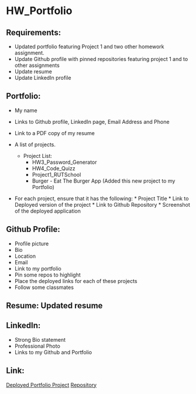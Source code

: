 # HW_Portfolio

## Requirements:
  *	Updated portfolio featuring Project 1 and two other homework assignment.
  *	Update Github profile with pinned repositories featuring project 1 and to other assignments
  *	Update resume
  *	Update LinkedIn profile

## Portfolio:  
  *	My name
  *	Links to Github profile, LinkedIn page, Email Address and Phone
  *	Link to a PDF copy of my resume
  *	A list of projects.
       *  Project List:
           *	HW3_Password_Generator
           *	HW4_Code_Quizz
           *	Project1_RUTSchool
           *	Burger - Eat The Burger App (Added this new project to my Portfolio)
 
  *  For each project, ensure that it has the following:
    *	Project Title
    *	Link to Deployed version of the project
    *	Link to Github Repository
    *	Screenshot of the deployed application

## Github Profile:  
  *	Profile picture
  *	Bio
  *	Location
  *	Email
  *	Link to my portfolio 
  *	Pin some repos to highlight
  *	Place the deployed links for each of these projects
  *	Follow some classmates

## Resume:  Updated resume

## LinkedIn: 
  *	Strong Bio statement
  *	Professional Photo
  *	Links to my Github and Portfolio

## Link:
[Deployed Portfolio Project](https://whintzen.github.io/HW_Portfolio/index.html)
[Repository](https://github.com/whintzen/HW_Portfolio)